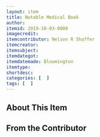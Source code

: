 ```yaml
---
layout: item
title: Notable Medical Book
author: 
itemid: 2019-10-03-0008
imagecredit: 
itemcontributor: Nelson R Shaffer
itemcreator: 
itemsubject: 
itemdategot: 
itemdatemade: Bloomington
itemtype: 
shortdesc: 
categories: [  ]
tags: [  ]
---
```

## About This Item


## From the Contributor
